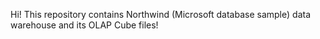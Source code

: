 Hi! This repository contains Northwind (Microsoft database sample) data warehouse and its OLAP Cube files!
